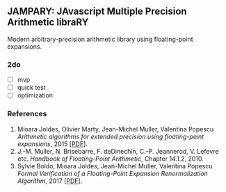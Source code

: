## JAMPARY: JAvascript Multiple Precision Arithmetic libraRY

Modern arbitrary-precision arithmetic library using floating-point expansions.

### 2do
- [ ] mvp
- [ ] quick test
- [ ] optimization

### References
1. Mioara Joldes, Olivier Marty, Jean-Michel Muller, Valentina Popescu
  *Arithmetic algorithms for extended precision using floating-point expansions*,
  2015 [[PDF](https://hal.archives-ouvertes.fr/hal-01111551v2/document)].
2. J.-M. Muller, N. Brisebarre, F. deDinechin, C.-P. Jeannerod, V. Lefevre etc.
  *Handbook of Floating-Point Arithmetic*, Chapter 14.1.2, 2010.
3. Sylvie Boldo, Mioara Joldes, Jean-Michel Muller, Valentina Popescu
  *Formal Verification of a Floating-Point Expansion Renormalization Algorithm*,
  2017 [[PDF](https://hal.archives-ouvertes.fr/hal-01512417/document)].